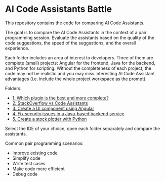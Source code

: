# AI Code Assistants Battle

This repository contains the code for comparing AI Code Assistants. 

The goal is to compare the AI Code Assistants in the context of a pair programming session. Evaluate the assistants based on the quality of the code suggestions, the speed of the suggestions, and the overall experience.

Each folder includes an area of interest to developers. Three of them are complete (small) projects: Angular for the frontend, Java for the backend, and Python for scripting. Without the completeness of each project, the code may not be realistic and you may miss interesting AI Code Assistant advantages (i.e. include the whole project workspace as the prompt).

Folders:
- [1. Which plugin is the best and more complete?](./01-plugins/README.md)
- [2. StackOverflow vs Code Assistants](./02-searches/README.md)
- [3. Create a UI component using Angular](./03-angular/README.md)
- [4. Fix security issues in a Java-based backend service](./04-java/README.md)
- [5. Create a stock plotter with Python](./05-python/README.md)

Select the IDE of your choice, open each folder separately and compare the assistants.


Common pair programming scenarios:

- Improve existing code
- Simplify code
- Write test cases
- Make code more efficient
- Debug code